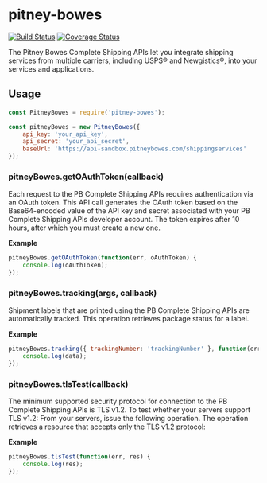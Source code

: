 # pitney-bowes

[![Build Status](https://travis-ci.org/mediocre/pitney-bowes.svg?branch=master)](https://travis-ci.org/mediocre/pitney-bowes)
[![Coverage Status](https://coveralls.io/repos/github/mediocre/pitney-bowes/badge.svg?branch=master)](https://coveralls.io/github/mediocre/pitney-bowes?branch=master)

The Pitney Bowes Complete Shipping APIs let you integrate shipping services from multiple carriers, including USPS® and Newgistics®, into your services and applications.

## Usage

```javascript
const PitneyBowes = require('pitney-bowes');

const pitneyBowes = new PitneyBowes({
    api_key: 'your_api_key',
    api_secret: 'your_api_secret',
    baseUrl: 'https://api-sandbox.pitneybowes.com/shippingservices'
});
```

### pitneyBowes.getOAuthToken(callback)

Each request to the PB Complete Shipping APIs requires authentication via an OAuth token. This API call generates the OAuth token based on the Base64-encoded value of the API key and secret associated with your PB Complete Shipping APIs developer account. The token expires after 10 hours, after which you must create a new one.

**Example**

```javascript
pitneyBowes.getOAuthToken(function(err, oAuthToken) {
    console.log(oAuthToken);
});
```

### pitneyBowes.tracking(args, callback)

Shipment labels that are printed using the PB Complete Shipping APIs are automatically tracked. This operation retrieves package status for a label.

**Example**

```javascript
pitneyBowes.tracking({ trackingNumber: 'trackingNumber' }, function(err, data) {
    console.log(data);
});
```

### pitneyBowes.tlsTest(callback)

The minimum supported security protocol for connection to the PB Complete Shipping APIs is TLS v1.2. To test whether your servers support TLS v1.2: From your servers, issue the following operation. The operation retrieves a resource that accepts only the TLS v1.2 protocol:

**Example**

```javascript
pitneyBowes.tlsTest(function(err, res) {
    console.log(res);
});
```